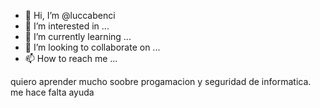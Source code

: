 - 👋 Hi, I’m @luccabenci
- 👀 I’m interested in ...
- 🌱 I’m currently learning ...
- 💞️ I’m looking to collaborate on ...
- 📫 How to reach me ...

<!---
luccabenci/luccabenci is a ✨ special ✨ repository because its `README.md` (this file) appears on your GitHub profile.
You can click the Preview link to take a look at your changes.
--->
quiero aprender mucho  soobre progamacion y seguridad de informatica. me hace falta ayuda
